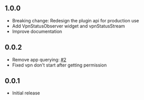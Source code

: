 ## 1.0.0

- Breaking change: Redesign the plugin api for production use
- Add VpnStatusObserver widget and vpnStatusStream
- Improve documentation

## 0.0.2

- Remove app querying:
  [#2](https://github.com/iamalper/flutter_blackhole_vpn/issues/2)
- Fixed vpn don't start after getting permission

## 0.0.1

- Initial release
